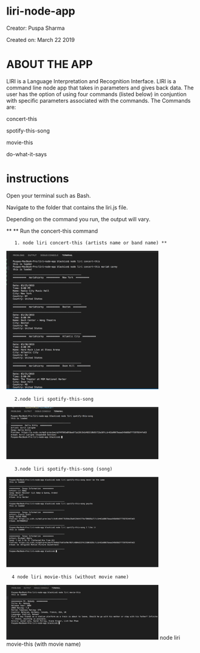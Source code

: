# liri-node-app
Creator: Puspa Sharma

Created on: March 22 2019

# ABOUT THE APP
LIRI is a Language Interpretation and Recognition Interface. LIRI is a command line node app that takes in parameters and gives back data. The user has the option of using four commands (listed below) in conjuntion with specific parameters associated with the commands. The Commands are:

concert-this

spotify-this-song

movie-this

do-what-it-says


# instructions
Open your terminal such as Bash.

Navigate to the folder that contains the liri.js file.

Depending on the command you run, the output will vary.

** ** Run the concert-this command

       1. node liri concert-this (artists name or band name) **

<img src="screenshots/screen5.png" width="400px">

       2.node liri spotify-this-song

<img src="screenshots/screen1.png" width="400px">
    
    
       3.node liri spotify-this-song (song)

<img src="screenshots/screen2.png" width="400px">

      4 node liri movie-this (without movie name)

<img src="screenshots/screen3.png" width="400px">
        node liri movie-this (with movie name)
